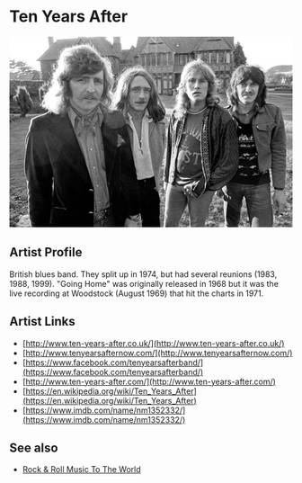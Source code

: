 # Ten Years After

![](../../assets/artists/Ten_Years_After.png)

## Artist Profile

British blues band. They split up in 1974, but had several reunions (1983, 1988, 1999). "Going Home" was originally released in 1968 but it was the live recording at Woodstock (August 1969) that hit the charts in 1971.

## Artist Links

- [http://www.ten-years-after.co.uk/](http://www.ten-years-after.co.uk/)
- [http://www.tenyearsafternow.com/](http://www.tenyearsafternow.com/)
- [https://www.facebook.com/tenyearsafterband/](https://www.facebook.com/tenyearsafterband/)
- [http://www.ten-years-after.com/](http://www.ten-years-after.com/)
- [https://en.wikipedia.org/wiki/Ten_Years_After](https://en.wikipedia.org/wiki/Ten_Years_After)
- [https://www.imdb.com/name/nm1352332/](https://www.imdb.com/name/nm1352332/)


## See also

- [Rock & Roll Music To The World](Rock_and_Roll_Music_To_The_World.md)
